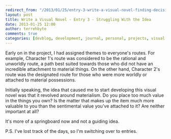 ```yaml
---
redirect_from: "/2013/01/25/entry-3-write-a-visual-novel-finding-decisions-in-life/"
layout: post
title: Write a Visual Novel - Entry 3 - Struggling With the Idea
date: 2013-01-25 12:00
author: terrehbyte
comments: true
categories: [devblog, development, journal, personal, projects, visual novel, visualnovel, worklog]
---
```


Early on in the project, I had assigned themes to everyone's routes. For
example, Character 1's route was considered to be the rational and unworldly
route, a path best suited towards those who did not have an incredible
attachment to material things. On the other hand, Character 2's route was the
designated route for those who were more worldly or attached to material
possessions.  

Initially speaking, the idea that caused me to start developing this visual
novel was that it revolved around materialism. Do you place too much value in
the things you own? Is the matter that makes up the item much more valuable to
you than the sentimental value you've attached to it? Are neither important at
all?  

It's more of a springboard now and not a guiding idea.  

P.S. I've lost track of the days, so I'm switching over to entries.  